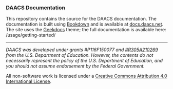 ### DAACS Documentation


This repository contains the source for the DAACS documentation. The documentation is built using [Bookdown](https://bookdown.org/yihui/bookdown/) and is available at [docs.daacs.net](docs.daacs.net). The site uses the [Geekdocs](https://geekdocs.de) theme; the full documentation is available here: /usage/getting-started/


________________________________________________________________________________

*DAACS was developed under grants #P116F150077 and [#R305A210269](https://ies.ed.gov/funding/grantsearch/details.asp?ID=4549) from the U.S. Department of Education. However, the contents do not necessarily represent the policy of the U.S. Department of Education, and you should not assume endorsement by the Federal Government.*

All non-software work is licensed under a [Creative Commons Attribution 4.0 International License](http://creativecommons.org/licenses/by/4.0/).

